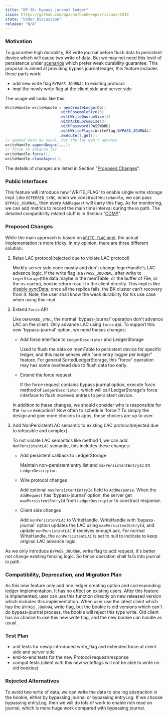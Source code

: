```yaml
---
title: "BP-38: bypass journal ledger"
issue: https://github.com/apache/bookkeeper/issues/1918
state: "Under Discussion"
release: "N/A"
---
```


### Motivation

To guarantee high durability, BK write journal before flush data to persistent device which will cause two write of data.
But we may not need this level of persistence under [scenarios](https://cwiki.apache.org/confluence/display/BOOKKEEPER/BP-14+Relax+durability) which prefer weak durability guarantee.
This proposal is aimed at providing bypass journal ledger, this feature includes these parts work:
 - add new write flag `BYPASS_JOURNAL` to existing protocol
 - impl the newly write flag at the client side and server side

The usage will looks like this:
```java
WriteHandle writeHandle = newCreateLedgerOp()
                        .withEnsembleSize(3)
                        .withWriteQuorumSize(3)
                        .withAckQuorumSize(3)
                        .withPassword(PASSWORD)
                        .withWriteFlags(WriteFlag.BYPASS_JOURNAL)
                        .execute().get();
// append data as usual, but the lac won't advance
writeHandle.appendAsync(...);
// force to advance lac
writeHandle.force();
writeHandle.closeAsync();
``` 
The details of changes are listed in Section “[Proposed Changes](#proposed-changes)”.
 
### Public Interfaces

This feature will introduce new 'WRITE_FLAG' to enable single write storage impl.
Like `DEFERRED_SYNC`, when we construct `WriteHandle`, we can pass `BYPASS_JOURNAL`, then every `AddRequest` will carry this flag.
As for monitoring, we can add metrics to record the main time interval during the io path.
The detailed compatibility related stuff is in Section “[CDMP](#compatibility-deprecation-and-migration-plan)”.

### Proposed Changes

While the main approach is based on [`WRITE_FLAG` impl](https://github.com/apache/bookkeeper/pull/742),
the actual implementation is more tricky. In my opinion, there are three different solution:

1. Relax LAC protocol(rejected due to violate LAC protocol)

    Modify server side code mostly and don't change legerHandle's LAC advance logic, if the write flag is `BYPASS_JOURNAL`, after write to `LegerStorage`(the data maybe in the memTable, or the buffer of File, or the os cache),
bookie return result to the client directly.
This impl is like [disable syncData](https://github.com/apache/bookkeeper/issues/753), once all the replica fails, the BK cluster can't recovery from it.
Note, the user shall know the weak durability for his use case when using this impl.

2. Extend `Force` API

    Like `DEFERRED_SYNC`, the normal 'bypass-journal' operation don't advance LAC on the client.
Only advance LAC using `force` api. To support this new 'bypass-journal' option, we need theses changes:

    - Add force interface to `LedgerDescriptor` and LedgerStorage
    
        Used to flush the data on memTable to persistent device for specific ledger, and this make senses with "one entry logger per ledger" feature.
        For general SortedLedgerStorage, this "force" operation may has some overhead due to flush data too early.
    
    - Extend the force request
        
        If the force request contains bypass journal option, execute force method of `LedgerDescriptor`, which will call LedgerStorage's force interface to flush received entries to persistent device.

    In addition to these changes, we should consider who is responsible for the `force` execution? How often to schedule 'force'?
    To simply the design and give more choices to apps, these choices are up to user.

3. Add NonPersistentLAC semantic to existing LAC protocol(rejected due to infeasible and complex)

    To not violate LAC semantics like method 1, we can add `NonPersistentLAC` semantic, this includes these changes:

    - Add persistent callback to LedgerStorage

        Maintain non-persistent entry list and `maxPersistentEntryId` on `LedgerDescriptor`.
        
    - Wire protocol changes
    
        Add optional `maxPersistentEntryId` field to `AddResponse`. When the `AddRequest` has 'bypass-journal' option, the server get `maxPersistentEntryId` from `LedgerDescriptor` to construct response.

    - Client side changes
    
        Add `nonPersistentLAC` to WriteHandle. WriteHandle with 'bypass-journal' option updates the LAC using `maxPersistentEntryId`, and update `nonPersistentLAC` if receives enough ack.
        For normal WriteHandle, the `nonPersistentLAC` is set to null to indicate to keep original LAC advance logic. 

As we only introduce `BYPASS_JOURNAL` write flag to add request, it's better not change existing fencing logic. So fence operation shall falls into journal io path.

### Compatibility, Deprecation, and Migration Plan

As this new feature only add one ledger creating option and corresponding ledger implementation. It has no effect
on existing users. After this feature is implemented, user can use this function directly on new released version which includes this implementation.
When user use the latest client which has the `BYPASS_JOURNAL` write flag, but the bookie is old versions which can't do bypass-journal process,
 the bookie will reject this type write. Old client has no chance to use this new write flag, and the new bookie can handle as usual.

### Test Plan

- unit tests for newly introduced write_flag and extended force at client side and server side
- end-to-end tests for the new Protocol request/response
- compat tests (client with this new writeflags will not be able to write on old bookies)

### Rejected Alternatives

To avoid two write of data, we can write the data to one log abstraction in the bookie, either by bypassing journal or 
 bypassing entryLog. If we choose bypassing entryLog, then we will do lots of work to enable rich read on journal,
 which is more huge work compared with bypassing journal.


